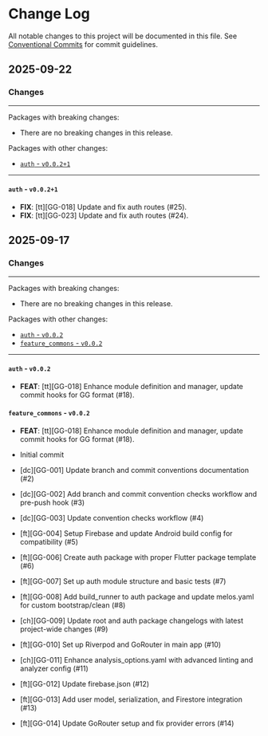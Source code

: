 # Change Log

All notable changes to this project will be documented in this file.
See [Conventional Commits](https://conventionalcommits.org) for commit guidelines.

## 2025-09-22

### Changes

---

Packages with breaking changes:

 - There are no breaking changes in this release.

Packages with other changes:

 - [`auth` - `v0.0.2+1`](#auth---v0021)

---

#### `auth` - `v0.0.2+1`

 - **FIX**: [tt][GG-018] Update and fix auth routes (#25).
 - **FIX**: [tt][GG-023] Update and fix auth routes (#24).


## 2025-09-17

### Changes

---

Packages with breaking changes:

 - There are no breaking changes in this release.

Packages with other changes:

 - [`auth` - `v0.0.2`](#auth---v002)
 - [`feature_commons` - `v0.0.2`](#feature_commons---v002)

---

#### `auth` - `v0.0.2`

 - **FEAT**: [tt][GG-018] Enhance module definition and manager, update commit hooks for GG format (#18).

#### `feature_commons` - `v0.0.2`

 - **FEAT**: [tt][GG-018] Enhance module definition and manager, update commit hooks for GG format (#18).

- Initial commit
- [dc][GG-001] Update branch and commit conventions documentation (#2)
- [dc][GG-002] Add branch and commit convention checks workflow and pre-push hook (#3)
- [dc][GG-003] Update convention checks workflow (#4)
- [ft][GG-004] Setup Firebase and update Android build config for compatibility (#5)
- [ft][GG-006] Create auth package with proper Flutter package template (#6)
- [ft][GG-007] Set up auth module structure and basic tests (#7)
- [ft][GG-008] Add build_runner to auth package and update melos.yaml for custom bootstrap/clean (#8)
- [ch][GG-009] Update root and auth package changelogs with latest project-wide changes (#9)
- [ft][GG-010] Set up Riverpod and GoRouter in main app (#10)
- [ch][GG-011] Enhance analysis_options.yaml with advanced linting and analyzer config (#11)
- [ft][GG-012] Update firebase.json (#12)
- [ft][GG-013] Add user model, serialization, and Firestore integration (#13)
- [ft][GG-014] Update GoRouter setup and fix provider errors (#14)